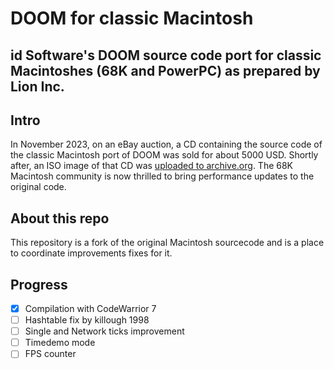 # DOOM for classic Macintosh 

## id Software's DOOM source code port for classic Macintoshes (68K and PowerPC) as prepared by Lion Inc.

## Intro
In November 2023, on an eBay auction, a CD containing the source code of the classic Macintosh port of DOOM was sold for about 5000 USD. 
Shortly after, an ISO image of that CD was [uploaded to archive.org](https://archive.org/details/doom-mac-source).
The 68K Macintosh community is now thrilled to bring performance updates to the original code.

## About this repo
This repository is a fork of the original Macintosh sourcecode and is a place to coordinate improvements fixes for it.

## Progress
- [x] Compilation with CodeWarrior 7
- [ ] Hashtable fix by killough 1998
- [ ] Single and Network ticks improvement
- [ ] Timedemo mode
- [ ] FPS counter
